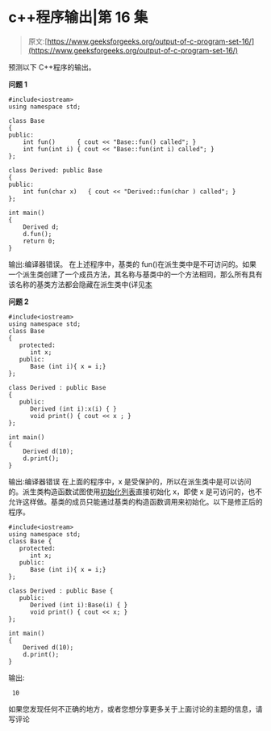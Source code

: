# c++程序输出|第 16 集

> 原文:[https://www.geeksforgeeks.org/output-of-c-program-set-16/](https://www.geeksforgeeks.org/output-of-c-program-set-16/)

预测以下 C++程序的输出。

**问题 1**

```
#include<iostream>
using namespace std;

class Base 
{
public:
    int fun()      { cout << "Base::fun() called"; }
    int fun(int i) { cout << "Base::fun(int i) called"; }
};

class Derived: public Base 
{
public:
    int fun(char x)   { cout << "Derived::fun(char ) called"; }
};

int main() 
{
    Derived d;
    d.fun();
    return 0;
}
```

输出:编译器错误。
在上述程序中，基类的 fun()在派生类中是不可访问的。如果一个派生类创建了一个成员方法，其名称与基类中的一个方法相同，那么所有具有该名称的基类方法都会隐藏在派生类中(详见[本](https://www.geeksforgeeks.org/g-fact-89/)

**问题 2**

```
#include<iostream>
using namespace std;
class Base 
{
   protected:
      int x;
   public:
      Base (int i){ x = i;}
};

class Derived : public Base 
{
   public:
      Derived (int i):x(i) { }
      void print() { cout << x ; }
};

int main()
{
    Derived d(10);
    d.print();
}
```

输出:编译器错误
在上面的程序中，x 是受保护的，所以在派生类中是可以访问的。派生类构造函数试图使用[初始化列表](https://www.geeksforgeeks.org/when-do-we-use-initializer-list-in-c/)直接初始化 x，即使 x 是可访问的，也不允许这样做。基类的成员只能通过基类的构造函数调用来初始化。以下是修正后的程序。

```
#include<iostream>
using namespace std;
class Base {
   protected:
      int x;
   public:
      Base (int i){ x = i;}
};

class Derived : public Base {
   public:
      Derived (int i):Base(i) { }
      void print() { cout << x; }
};

int main()
{
    Derived d(10);
    d.print();
}
```

输出:

```
 10 
```

如果您发现任何不正确的地方，或者您想分享更多关于上面讨论的主题的信息，请写评论